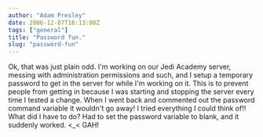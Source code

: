 ```yaml
---
author: "Adam Presley"
date: 2006-12-07T16:13:00Z
tags: ["general"]
title: "Password fun."
slug: "password-fun"
---
```


Ok, that was just plain odd. I'm working on our Jedi Academy server,
messing with administration permissions and such, and I setup a
temporary password to get in the server for while I'm working on it.
This is to prevent people from getting in because I was starting and
stopping the server every time I tested a change. When I went back and
commented out the password command variable it wouldn't go away! I tried
everything I could think of!! What did I have to do? Had to set the
password variable to blank, and it suddenly worked. <_< GAH!
